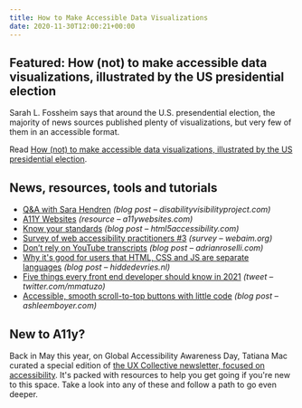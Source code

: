 ```yaml
---
title: How to Make Accessible Data Visualizations
date: 2020-11-30T12:00:21+00:00
---
```


## Featured: How (not) to make accessible data visualizations, illustrated by the US presidential election

Sarah L. Fossheim says that around the U.S. presendential election, the majority of news sources published plenty of visualizations, but very few of them in an accessible format.

Read [How (not) to make accessible data visualizations, illustrated by the US presidential election](https://fossheim.io/writing/posts/accessible-dataviz-us-elections/).

## News, resources, tools and tutorials

- [Q&A with Sara Hendren](https://disabilityvisibilityproject.com/2020/08/03/qa-with-sara-hendren/) *(blog post – disabilityvisibilityproject.com)*
- [A11Y Websites](https://www.a11ywebsites.com) *(resource – a11ywebsites.com)*
- [Know your standards](https://html5accessibility.com/stuff/2020/11/24/know-your-standards/) *(blog post – html5accessibility.com)*
- [Survey of web accessibility practitioners #3](https://webaim.org/projects/practitionersurvey3/) *(survey – webaim.org)*
- [Don’t rely on YouTube transcripts](https://adrianroselli.com/2020/11/dont-rely-on-youtube-transcripts.html) *(blog post – adrianroselli.com)*
- [Why it's good for users that HTML, CSS and JS are separate languages](https://hiddedevries.nl/en/blog/2020-11-25-why-its-good-for-users-that-html-css-and-js-are-separate-languages) *(blog post – hiddedevries.nl)*
- [Five things every front end developer should know in 2021](https://twitter.com/mmatuzo/status/1330778441554288647) *(tweet – twitter.com/mmatuzo)*
- [Accessible, smooth scroll-to-top buttons with little code](https://ashleemboyer.com/accessible-smooth-scroll-to-top-buttons-with-little-code) *(blog post – ashleemboyer.com)*

## New to A11y?

Back in May this year, on Global Accessibility Awareness Day, Tatiana Mac curated a special edition of [the UX Collective newsletter, focused on accessibility](https://mailchi.mp/uxdesign/tatiana-mac-global-accessibility-day). It's packed with resources to help you get going if you're new to this space. Take a look into any of these and follow a path to go even deeper.

